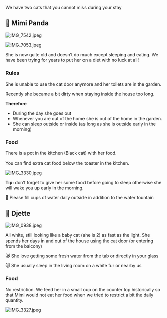 
We have two cats that you cannot miss during your stay

## 🐼 Mimi Panda

![IMG_7542.jpeg](Cats%201a86cf89e1ef4e46b0cd75db8c81c8e4/IMG_7542.jpeg)

![IMG_7053.jpeg](Cats%201a86cf89e1ef4e46b0cd75db8c81c8e4/IMG_7053.jpeg)

She is now quite old and doesn’t do much except sleeping and eating. We have been trying for years to put her on a diet with no luck at all!

### Rules

She is unable to use the cat door anymore and her toilets are in the garden. 

Recently she became a bit dirty when staying inside the house too long.

**Therefore**

- During the day she goes out
- Whenever you are out of the home she is out of the home in the garden.
- She can sleep outside or inside (as long as she is outside early in the morning)

### Food

There is a pot in the kitchen (Black cat) with her food. 

You can find extra cat food below the toaster in the kitchen.

![IMG_3330.jpeg](Cats%201a86cf89e1ef4e46b0cd75db8c81c8e4/IMG_3330.jpeg)

**Tip:** don’t forget to give her some food before going to sleep otherwise she will wake you up early in the morning.

🚰 Please fill cups of water daily outside in addition to the water fountain

## 🐩 Djette

![IMG_0938.jpeg](Cats%201a86cf89e1ef4e46b0cd75db8c81c8e4/IMG_0938.jpeg)

All white, still looking like a baby cat (she is 2) as fast as the light. She spends her days in and out of the house using the cat door (or entering from the balcony)

😻 She love getting some fresh water from the tab or directly in your glass

😻 She usually sleep in the living room on a white fur or nearby us

### Food

No restriction. We feed her in a small cup on the counter top historically so that Mimi would not eat her food when we tried to restrict a bit the daily quantity.

![IMG_3327.jpeg](Cats%201a86cf89e1ef4e46b0cd75db8c81c8e4/IMG_3327.jpeg)